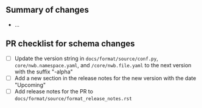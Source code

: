 ## Summary of changes

- ...

## PR checklist for schema changes

<!-- If the current schema version already ends in "-alpha", then delete the first two items: -->
- [ ] Update the version string in `docs/format/source/conf.py`, `core/nwb.namespace.yaml`, and `/core/nwb.file.yaml`
  to the next version with the suffix "-alpha"
- [ ] Add a new section in the release notes for the new version with the date "Upcoming"
- [ ] Add release notes for the PR to `docs/format/source/format_release_notes.rst`

<!-- See https://nwb-schema.readthedocs.io/en/latest/software_process.html for more details. -->
